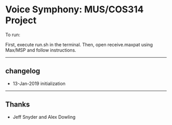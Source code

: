 # Voice Symphony: MUS/COS314 Project

To run:

First, execute run.sh in the terminal. 
Then, open receive.maxpat using Max/MSP and follow instructions. 

----
## changelog
* 13-Jan-2019 initialization 

----
## Thanks
* Jeff Snyder and Alex Dowling 

